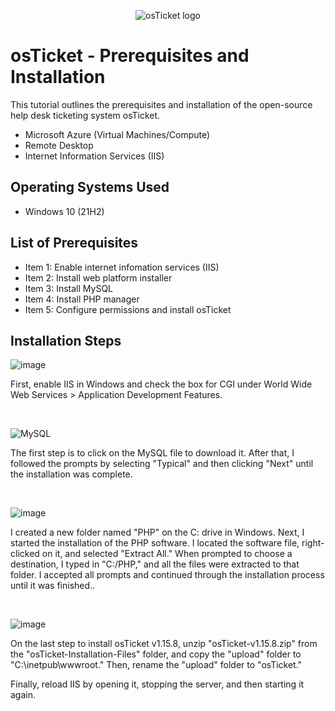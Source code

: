 <p align="center">
<img src="https://i.imgur.com/Clzj7Xs.png" alt="osTicket logo"/>
</p>

<h1>osTicket - Prerequisites and Installation</h1>
This tutorial outlines the prerequisites and installation of the open-source help desk ticketing system osTicket.<br />


- Microsoft Azure (Virtual Machines/Compute)
- Remote Desktop
- Internet Information Services (IIS)

<h2>Operating Systems Used </h2>

- Windows 10</b> (21H2)

<h2>List of Prerequisites</h2>

- Item 1: Enable internet infomation services (IIS)
- Item 2: Install web platform installer
- Item 3: Install MySQL
- Item 4: Install PHP manager
- Item 5: Configure permissions and install osTicket

<h2>Installation Steps</h2>

![image](https://github.com/user-attachments/assets/54f8b2fc-c3d6-48b4-87f9-d4d257bdbbfe)

<p>
First, enable IIS in Windows and check the box for CGI under World Wide Web Services > Application Development Features.
</p>
<br />



![MySQL](https://github.com/user-attachments/assets/4b17d6d4-e555-49b5-bea1-964746281f7a)
<p>
  The first step is to click on the MySQL file to download it. After that, I followed the prompts by selecting "Typical" and then clicking "Next" until the installation was complete.
</p>
<br/>

![image](https://github.com/user-attachments/assets/64d2d329-d06e-4bc5-9b98-cb4fdb24e94b)

  <p>
I created a new folder named "PHP" on the C: drive in Windows. Next, I started the installation of the PHP software. I located the software file, right-clicked on it, and selected "Extract All." When prompted to choose a destination, I typed in "C:/PHP," and all the files were extracted to that folder. I accepted all prompts and continued through the installation process until it was finished..
</p>
<br />

![image](https://github.com/user-attachments/assets/b3cd7f09-81b9-4b41-9db5-4924130d5904)

<p>
On the last step to install osTicket v1.15.8, unzip "osTicket-v1.15.8.zip" from the "osTicket-Installation-Files" folder, and copy the "upload" folder to "C:\inetpub\wwwroot." Then, rename the "upload" folder to "osTicket."

Finally, reload IIS by opening it, stopping the server, and then starting it again.
</p>
<br />
